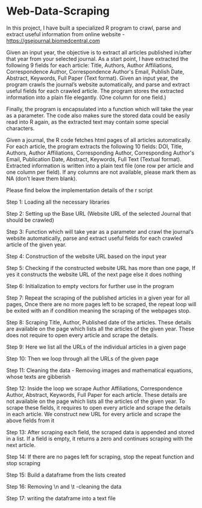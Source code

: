 # Web-Data-Scraping

In  this  project,  I have built  a  specialized  R  program  to  crawl,  parse  and  extract  useful 
information  from  online  website - https://gsejournal.biomedcentral.com
 
Given an input year, the objective is to extract all articles published in/after that year from 
your  selected  journal.  As  a  start  point,  I have extracted  the  following  9  fields  for 
each article: 
Title,  Authors,  Author  Affiliations,  Correspondence  Author,  Correspondence  Author's 
Email, Publish Date, Abstract, Keywords, Full Paper (Text format). 
Given  an  input  year,  the  program  crawls  the  journal’s 
website  automatically,  and  parse  and  extract  useful  fields  for  each  crawled  article.  The 
program  stores  the  extracted  information  into  a  plain  file  elegantly.  (One 
column for one field.) 
 
Finally, the program is encapsulated into a function which will take the 
year as a parameter. The code also makes  sure  the  stored  data  could  be  easily  read  into  R  again, as  the  extracted  text  may  contain some special characters. 
 
Given  a  journal,  the  R  code  fetches  html  pages  of  all  articles 
automatically. For each article, the program extracts the following 10 fields: 
DOI, Title, Authors, Author Affiliations, Corresponding Author, Corresponding 
Author's  Email,  Publication  Date,  Abstract,  Keywords,  Full  Text  (Textual  format). 
Extracted  information  is  written  into  a  plain  text  file  (one  row  per  article  and  one 
column  per  field).  If  any  columns  are  not  available,  please  mark  them  as  NA  (don’t  leave 
them blank). 

Please find below the implementation details of the r script 

Step 1: Loading all the necessary libraries

Step 2: Setting up the Base URL (Website URL of the selected Journal that should be crawled)

Step 3: Function which will take year as a parameter and crawl the journal’s website automatically, 
parse and extract useful fields for each crawled article of the given year.

Step 4: Construction of the website URL based on the input year 

Step 5: Checking if the constructed website URL has more than one page, 
If yes it constructs the website URL of the next page else it does nothing

Step 6: Initialization to empty vectors for further use in the program

Step 7: Repeat the scraping of the published articles in a given year for all pages,
Once there are no more pages left to be scraped, the repeat loop will be exited with an if condition
meaning the scraping of the webpages stop.

Step 8: Scraping Title, Author, Published date of the articles. 
These details are available on the page which lists all the articles of the given year.
These does not require to open every article and scrape the details.
    
Step 9: Here we list all the URLs of the individual articles in a given page

Step 10: Then we loop through all the URLs of the given page 

Step 11: Cleaning the data - Removing images and mathematical equations, whose texts are gibberish

Step 12: Inside the loop we scrape Author Affiliations, Correspondence Author, Abstract, Keywords, Full Paper for each article.
These details are not available on the page which lists all the articles of the given year.
To scrape these fields, it requires to open every article and scrape the details in each article.
We construct new URL for every article and scrape the above fields from it

Step 13: After scraping each field, the scraped data is appended and stored in a list.
If a field is empty, it returns a zero and continues scraping with the next article.

Step 14: If there are no pages left for scraping, stop the repeat function and stop scraping

Step 15: Build a dataframe from the lists created 

Step 16: Removing \n and \t -cleaning the data

Step 17: writing the dataframe into a text file 

 
